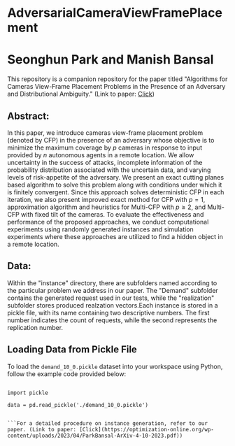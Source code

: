 # AdversarialCameraViewFramePlacement

# Seonghun Park and Manish Bansal
This repository is a companion repository for the paper titled "Algorithms for Cameras View-Frame Placement Problems in the Presence of an Adversary and Distributional Ambiguity." (Link to paper: [Click](https://optimization-online.org/wp-content/uploads/2023/04/ParkBansal-ArXiv-4-10-2023.pdf))

## Abstract:

In this paper, we introduce cameras view-frame placement problem (denoted by CFP) in the presence of an adversary whose objective is to minimize the maximum coverage by $p$ cameras in response to input provided by $n$ autonomous agents in a remote location. We allow uncertainty in the success of attacks, incomplete information of the probability distribution associated with the uncertain data, and varying levels of risk-appetite of the adversary. We present an exact cutting planes based algorithm to solve this problem along with conditions under which it is finitely convergent. Since this approach solves deterministic CFP in each iteration, we also present improved exact method for CFP with $p=1$, approximation algorithm and heuristics for Multi-CFP with $p\geq 2$, and Multi-CFP with fixed tilt of the cameras. To evaluate the effectiveness and performance of the proposed approaches, we conduct computational experiments using randomly generated instances and simulation experiments where these approaches are utilized to find a hidden object in a remote location.

## Data:

Within the "instance" directory, there are subfolders named according to the particular problem we address in our paper. The "Demand" subfolder contains the generated request used in our tests, while the "realization" subfolder stores produced realzation vectors.Each instance is stored in a pickle file, with its name containing two descriptive numbers. The first number indicates the count of requests, while the second represents the replication number. 

## Loading Data from Pickle File

To load the `demand_10_0.pickle` dataset into your workspace using Python, follow the example code provided below:

```import pandas as pd

import pickle

data = pd.read_pickle('./demand_10_0.pickle')


```For a detailed procedure on instance generation, refer to our paper. (Link to paper: [Click](https://optimization-online.org/wp-content/uploads/2023/04/ParkBansal-ArXiv-4-10-2023.pdf))
